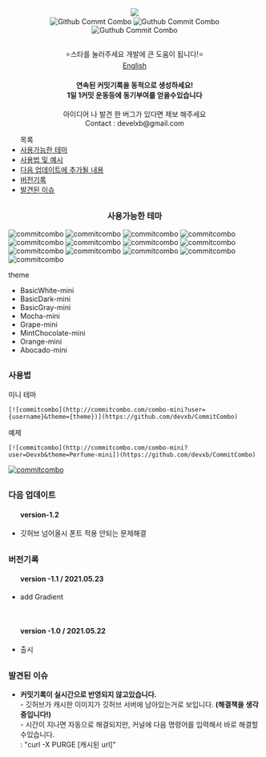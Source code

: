 <div align = "center">
  <img src = "https://user-images.githubusercontent.com/62425964/119244836-626e5180-bbaf-11eb-9d52-5e471030425e.png" align="center"/> <br>
  <img src = "http://commitcombo.com/combo-mini?user=Devxb&theme=Perfume-mini" align="center" alt="Github Commt Combo"/>
  <img src = "http://commitcombo.com/combo-mini?user=Devxb&theme=CottonCandy-mini" align="center" alt="Guthub Commit Combo"/>
  <img src = "http://commitcombo.com/combo-mini?user=Devxb&theme=Grass-mini" align="center" alt="Guthub Commit Combo"/><br>
  <h2></h2>
</div>
<div align = "center">  ⭐스타를 눌러주세요 개발에 큰 도움이 됩니다!⭐️</div>
<div align="center"><a href=""> English </a></div>
<div align = "center"> 
<h4>연속된 커밋기록을 동적으로 생성하세요!<br/>1일 1커밋 운동등에 동기부여를 얻을수있습니다</h4>
<p> 아이디어 나 발견 한 버그가 있다면 제보 해주세요<br>
Contact : develxb@gmail.com</p>
</div>
<div>
<ul>
목록
<li>
	<a href = "#availableTheme"> 사용가능한 테마</a>
</li>
<li>
	<a href = "#manual"> 사용법 및 예시</a>
</li>
<li>
	<a href = "#nextUpdate"> 다음 업데이트에 추가될 내용</a>
</li>
<li>
	<a href = "#history"> 버전기록</a>
</li>
<li>
	<a href = "#issue"> 발견된 이슈 </a>
</li>
</ul>
</div>
<h2></h2>
<div align = "center">
<h3> <a name = "availableTheme"></a>사용가능한 테마</h3>
</div>
	
![commitcombo](http://commitcombo.com/combo-mini?user=Devxb&theme=BasicWhite-mini) ![commitcombo](http://commitcombo.com/combo-mini?user=Devxb&theme=BasicDark-mini) ![commitcombo](http://commitcombo.com/combo-mini?user=Devxb&theme=BasicGray-mini)
![commitcombo](http://commitcombo.com/combo-mini?user=Devxb&theme=Mocha-mini) ![commitcombo](http://commitcombo.com/combo-mini?user=Devxb&theme=Grape-mini) ![commitcombo](http://commitcombo.com/combo-mini?user=Devxb&theme=MintChocolate-mini)
![commitcombo](http://commitcombo.com/combo-mini?user=Devxb&theme=Orange-mini) ![commitcombo](http://commitcombo.com/combo-mini?user=Devxb&theme=Abocado-mini) ![commitcombo](http://commitcombo.com/combo-mini?user=Devxb&theme=Perfume-mini) ![commitcombo](http://commitcombo.com/combo-mini?user=Devxb&theme=CottonCandy-mini) ![commitcombo](http://commitcombo.com/combo-mini?user=Devxb&theme=Grass-mini) ![commitcombo](http://commitcombo.com/combo-mini?user=Devxb&theme=Peach-mini) ![commitcombo](http://commitcombo.com/combo-mini?user=Devxb&theme=Indigo-mini)

theme 
<ul>
<li>
BasicWhite-mini
</li>
<li>
BasicDark-mini
</li>
<li>
BasicGray-mini
</li>
<li>
Mocha-mini
</li>
<li>
Grape-mini
</li>
<li>
MintChocolate-mini
</li>
<li>
Orange-mini
</li>
<li>
Abocado-mini
</li>
</ul>
<h2></h2>

<h3> <a name = "manual"></a>사용법 </h3>

<p>미니 테마</p>

	[![commitcombo](http://commitcombo.com/combo-mini?user={username}&theme={theme})](https://github.com/devxb/CommitCombo)

<p> 예제 </p>

	[![commitcombo](http://commitcombo.com/combo-mini?user=Devxb&theme=Perfume-mini])(https://github.com/devxb/CommitCombo)

[![commitcombo](http://commitcombo.com/combo-mini?user=Devxb&theme=Perfume-mini)](https://github.com/commitcombo)

<h2></h2>
<a name = "nextUpdate"></a>
<h3>다음 업데이트</h3>
<ul> 
<h4>version-1.2</h4>
	<li>
	깃허브 넘어올시 폰트 적용 안되는 문제해결
	</li>
</ul>

<h2></h2>
<a name = "history"></a>
<h3> 버전기록 </h3>
<ul>
<h4>version -1.1 / 2021.05.23</h4>
	<li> add Gradient </li>
</ul>
<br>
<ul> 
<h4>version -1.0 / 2021.05.22</h4>
	<li> 출시 </li>
</ul>

<h2></h2>
<a name = "issue"></a>
<h3> 발견된 이슈 </h3>
<ul>
<li>
<b>커밋기록이 실시간으로 반영되지 않고있습니다. </b>
<br> - 깃허브가 캐시한 이미지가 깃허브 서버에 남아있는거로 보입니다. <b>(해결책을 생각중입니다!)</b>
<br> - 시간이 지나면 자동으로 해결되지만, 커널에 다음 명령어를 입력해서 바로 해결할수있습니다.   <br> : "curl -X PURGE [캐시된 url]"
</li>
</ul>
